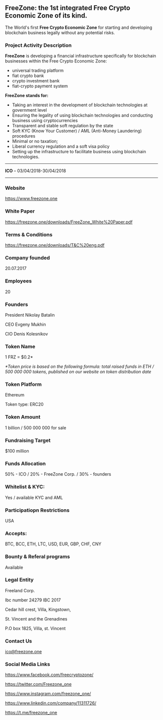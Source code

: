 ## FreeZone: the 1st integrated Free Crypto Economic Zone of its kind.

The World's first **Free Crypto Economic Zone** for starting and developing blockchain business legally without any potential risks.

### Project Activity Description

**FreeZone** is developing a financial infrastructure specifically for blockchain businesses within the Free Crypto Economic Zone:

- universal trading platform
- fiat crypto bank
- crypto investment bank
- fiat-crypto payment system

**FreeZone stands for:**
- Taking an interest in the development of blockchain technologies at government level  
- Ensuring the legality of using blockchain technologies and conducting business using cryptocurrencies 
- Transparent and stable soft regulation by the state  
- Soft KYC (Know Your Customer) / AML (Anti-Money Laundering) procedures
- Minimal or no taxation;  
- Liberal currency regulation and a soft visa policy
- Setting up the infrastructure to facilitate business using blockchain technologies.   

___
**ICO** – 03/04/2018-30/04/2018
___

### Website
https://www.freezone.one

### White Paper
https://freezone.one/downloads/FreeZone_White%20Paper.pdf 

### Terms & Conditions
https://freezone.one/downloads/T&C%20eng.pdf 

### Company founded
20.07.2017

### Employees
20

### Founders
President Nikolay Batalin

CEO Evgeny Mukhin

CIO Denis Kolesnikov

### Token Name
1 FRZ = $0.2\*

*\*Token price is based on the following formula: total raised funds in ETH / 500 000 000 tokens, published on our website on token distribution date*

### Token Platform
Ethereum

Token type: ERC20

### Token Amount
1 billion / 500 000 000 for sale

### Fundraising Target
$100 million

### Funds Allocation
50% - ICO / 20% - FreeZone Corp. / 30% - founders

### Whitelist & KYC:
Yes / available KYC and AML

### Participatiopn Restrictions
USA

### Accepts: 
BTC, BCC, ETH, LTC, USD, EUR, GBP, CHF, CNY

### Bounty & Referal programs
Available

### Legal Entity
Freeland Corp.

Ibc number 24279 IBC 2017

Cedar hill crest, Villa,  Kingstown,  

St. Vincent and the Grenadines

P.O box 1825, Villa,  st. Vincent

### Contact Us
ico@freezone.one

### Social Media Links
https://www.facebook.com/freecryptozone/

https://twitter.com/Freezone_one

https://www.instagram.com/freezone_one/

https://www.linkedin.com/company/11311726/

https://t.me/freezone_one
